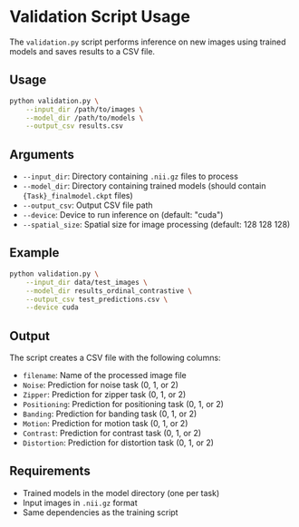 # Validation Script Usage

The `validation.py` script performs inference on new images using trained models and saves results to a CSV file.

## Usage

```bash
python validation.py \
    --input_dir /path/to/images \
    --model_dir /path/to/models \
    --output_csv results.csv
```

## Arguments

- `--input_dir`: Directory containing `.nii.gz` files to process
- `--model_dir`: Directory containing trained models (should contain `{Task}_finalmodel.ckpt` files)
- `--output_csv`: Output CSV file path
- `--device`: Device to run inference on (default: "cuda")
- `--spatial_size`: Spatial size for image processing (default: 128 128 128)

## Example

```bash
python validation.py \
    --input_dir data/test_images \
    --model_dir results_ordinal_contrastive \
    --output_csv test_predictions.csv \
    --device cuda
```

## Output

The script creates a CSV file with the following columns:
- `filename`: Name of the processed image file
- `Noise`: Prediction for noise task (0, 1, or 2)
- `Zipper`: Prediction for zipper task (0, 1, or 2)
- `Positioning`: Prediction for positioning task (0, 1, or 2)
- `Banding`: Prediction for banding task (0, 1, or 2)
- `Motion`: Prediction for motion task (0, 1, or 2)
- `Contrast`: Prediction for contrast task (0, 1, or 2)
- `Distortion`: Prediction for distortion task (0, 1, or 2)

## Requirements

- Trained models in the model directory (one per task)
- Input images in `.nii.gz` format
- Same dependencies as the training script 